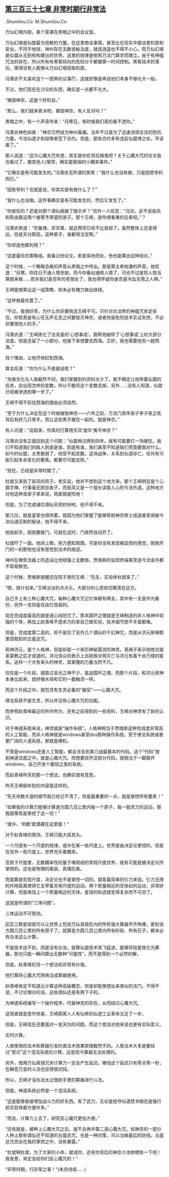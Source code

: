 ## [第三百三十七章 非常时期行非常法](https://www.xxbiquge.com/11_11207/8993797.html)


  .Shumilou.Co  M.Shumilou.Co

  万仙幻境内部，某个笼罩在黑暗之中的会议室。

  万仙幻境是仙盟最为信赖的力量。在这里商谈事情，甚至比在现实中面谈更机密和安全。不同于地球，神州存在无数诡秘法度，就连逍遥也不得不小心。而万仙幻境是仙盟从无到有构建出的世界。这里的规律是依照万法门算学而建立。由于有神瘟咒法的存在，所以所有有黑客倾向的危险分子都被第一时间控制。黑客技术的落后，使得没有人能够从万仙幻境窃取机密。

  冯落衣不太喜欢这个一团黑的议事厅。这就好像是再说他们本身不够光大一般。

  不过，他们现在在讨论的东西，确实是一点都不光大。

  “摧毁神京，这是个好机会。”

  “那么，我们就来表决吧，摧毁神京，有人反对吗？”

  黑暗之中，有一个声音传来：“月寒兄，有时候我们真的看不透你。”

  冯落衣神色如故：“神京已然成为神州毒瘤。当年不过是为了迅速消弭古法的防抗力量，今法仙道才和投降者签下合约。但是，那些合约多有违反仙盟律之处，早该废了。”

  那人说道：“这次心魔大咒失控，其实是你在背后搞鬼吧？关于心魔大咒的论文我也看过了，被其他人(掌控，确实是极端的小概率事件。”

  “它确实是有可能发生的。”冯落衣无所谓的笑笑：“我什么也没有做，只是因势导利而已。”

  “因势导利？也就是说，你其实是有做什么了？”

  “我什么也没做。这件事确实是有可能发生的，然后它发生了。”

  “你放任的？还是对那个谪仙施展了暗示术？”另外一人叹息：“冯兄，且不说辰风和陈由嘉这两个被寄予厚望的弟子。那个王崎，是你很看重的后辈吧。”？

  冯落衣笑道：“完备律。弈天算，就这两项已经不比我弱了。虽然整体上还差得远，但是天分颇高。这种弟子，谁都得当宝啊。”

  “你却连他都利用？”

  “这是最优的策略组。我看过他论文。若是易地而处，他也能算出这种结论。”

  这个时候，一个略略沧桑的声音从黑暗之中传出。那是算主希柏澈的声音。他叹道：“月寒。你往日不通人情世故，而今你看似通晓人情了，可也不过是将人情当算题来做……若非我们是百年的老朋友了，我也得怀疑你是否是冷血无情之人啊。”

  王崎能够算出这一组策略，却未必有魄力做出抉择。

  “这样做最优罢了。”

  “不过，我很好奇，为什么你非要挑选王崎不可。只针对古法修的神瘟咒肯定存在。你若真是有心在无声无息之间要毁灭神京，或者伪装危险技术实证失控，不必非要借他人的手。”

  冯落衣道：“王崎炼化了古龙皇的‘心想事成’。我帮他破除了‘心想事成’上的大部分法度。但是还留了一小部分。他接下来想要去西海。正好，我也需要他去一趟西海。”

  找个理由，让他尽快赶到西海。

  算主叹道：“你为什么不直接说呢？”

  “龙族文化与人族截然不同，我们掌握到的资料太少了。我不确定让他带着仙盟的任务，会出现怎样的变数，所以干脆将这个变数去掉。另外……没有人知道，仙盟已经被渗透到哪一步了。”

  王崎不得不前往西海的理由必须自然。

  “至于为什么决定在这个时候摧毁神京——六年之前，万法门真传弟子李子夜之死背后有好几只黑手。而让这些黑手握在一起的。就是神京。”

  有人问道：“说起来，你真的打算用东凤‘煌华’夷平神京？”

  冯落衣没有正面回到这个问题：“仙盟再过两到四年。就有可能要打一场硬仗。我们不知道我们的敌人到底是谁，到底有谁，我们甚至不知道我们究竟要面对什么。如今的仙盟，太贵脆弱了，经受不起变数。这场战争，关系到仙道存亡。任何有可能引起多余变化的要素。都要尽可能去除。”

  “现在，已经是非常时期了。”

  杜斌又来到了辰风的院子。老实说，他并不想到这个地方来。那个王崎明显是个心狠手辣、行事毫无顾忌疯子，而辰风又是一个擅长读取人心的今法外道。这种地方对他这种良家子弟来说，简直就是险地！

  但是。为了完成诸位谪仙天师的吩咐，他不得不来。

  那几位，就是皇家也得供着，就因为他们掌握了能够帮助神京修士成道甚至突破今法仙道压制的秘诀，他不得不来。

  他抬起手，刚刚要敲门。可就在这时，门居然自动开了。

  杜斌吓了一跳。他闭上眼，努力感知周围，可是却没有发现被监控的感觉，刚刚开门的一刹那他也没有感觉到法术的痕迹。

  神州在微型法器上的造诣比地球强上无数倍，贾维斯的监控终端甚至连今法金丹都不容易察觉。

  这个时候，贾维斯提醒还在院子里的王崎：“先生，实验体杜斌来了。”

  “嗯，按计划来。”王崎淡淡的点点头，大部分的心思依旧飘荡在远方。

  自己手上有三种心魔大咒，每种心魔大咒记忆体都有两支，其中有一支是作为备份，另外一支则是任由它改装的。

  现在完成度最高的就是道心纯阳咒了。原本圆环之理就是王崎制造的非人格神中较强的个体，再加上赵青峰不遗余力的拿自己做实验，技术细节想不丰富都难。

  但是，完成度第二高的，却不是坑了另外几个谪仙的千幻神咒，而是从洪元邪神那里窃取到的五瘟总咒。

  邪神洪元，是个人格神，但是却是一个来历神秘莫测的神灵。真阐子表示他绝对是圣婴教之后才成道的。洪元信众则表示上古妖族文明灭亡与洪元有着千丝万缕的联系。这样一个大有来头的神灵，其掌握的力量当然不凡。

  仅仅是一个片段，就胜过圣光之神不少，直追圆环之理。而那个片段，和洪元邪神本身比起来，就好像水母和它的一截触须一样。

  而这个片段之中。就包含有生灵必备的“器官”——心魔大咒。

  律法系统不是生灵，所以并没有心魔大咒的功能。

  而参照赵青峰最近的所作所为，还有之前得到的一些资料，王崎对神灵有了新的认识。

  对于神道系统来说，神灵就是“操作系统”。人格神相当于贾维斯这种完成度非常高的人工智能，而非人格神就是windows甚至dos那种操作系统。至于律法系统或者更广阔的人道系统，那就是裸机。

  不管是windows还是人工智能，都会涉及到某几组最基本的代码。这个“代码”放到神道法度之中，就是心魔大咒。而想要绕开这部分代码。就相当于一脚踹开windows，自己开发个塞班之类的系统。

  而赵青峰昨天的那一个想法，也确实很有意思。

  昨天王崎偷听到的内容是这样的。

  “先天命数大道的细节我已经记不清了，但是最重要的一点，就是掌控所有要素！”

  “如果我的计算力能够计算道方圆几百公里内每一个原子、每一股灵力的运动，那我就等若是掌控了这一切！”

  “或许，‘命数’就潜藏在这里面！”

  对于赵青峰的猜测，王崎只能大摇其头。

  一个尺度有一个尺度的规律。或许在某一些尺度上。世界是由决定论掌控的，但是在另外一些尺度上。世界充斥着概率。

  亚原子尺度里，无数概率性的量子堆砌成的常规尺度世界，就有可能是被决定论所掌控的。这也是物理的美丽、真理的美。

  而就算是宏观尺度，决定论也不是掌控一切的。就拿最简单的引力来说。引力无限的作用距离使得它主宰着天体尺度的运动。两个质量相近的天体如何运动，非常好计算，但是再加上一个质量相近的天体。星球的轨迹就变得复杂而不可测了。

  这就是所谓的“三体问题”。

  三体运动不可预测。

  区区三颗星球就可以让世界上包括万仙真镜在内的所有强大算器齐齐殉爆，更别说方圆几百公里的所有原子了。就算是方圆几百公里内所有砂砾、所有石子，都未必有办法这么计算。

  不是技术达不到，而是没有办法。就算仙盟技术突飞猛进，能够将恒星炼化为算器。那也只能一瞬间算出无数种“可能性”，而不是得到一个必然的解。

  但是，赵青峰的另一个想法却非常有价值。

  他打算将心魔大咒网络当成算器使用。

  赵青峰肯定不知道云计算这种高级概念，但是却能够想出来类似的法门。不得不说，不讨论理论的话，这些谪仙还是有两下子的。

  为神道系统编写一个操作程序，代替神灵的存在，从而绕过心魔大咒。

  这简直就是意外惊喜，王崎距离人人有仙修的仙道工业革命又近了一步。

  但是，王崎现在还要面对一发天剑的问题。而这个想法对他来说也更有实际意义。

  实时计算。

  人族使用的法术和算器引发的类法术效果原理截然不同。人族法术大多是要经过“意识”这个混沌系统的计算。这是现今算器无法处理的。

  另外，借用万仙真镜冗余计算力一定会产生延迟。哪怕这个延迟只有零点零一秒，在瞬息万变的斗法也显得很迟钝。

  所以，王崎才没办法太过借助手里的算器进行斗法。

  但是，神道系统必然是一个混沌系统。

  “这是能够直接增加战斗力的好东西。有了武力，无论是抢夺仙道焚书纲还是强行抓实验体都方便许多。”

  “而且，计算力上去了，研究反心魔咒更加方便。”

  “还有就是，被种上心魔大咒之后，就不会再中第二道心魔大咒。给神京的一部分人种上那些谪仙还不知道的五瘟总咒，也是一种对策，可以当做最后的防线。五瘟总咒完全在我的掌控之中，没有暴露。”

  “杜斌啊杜斌，为了大家的小命，就请你，还有你背后的神京介法修牺牲一下吧！我发誓，肯定会给你们反心魔咒的！”

  “非常时期，行非常之事！”(未完待续……)

  
